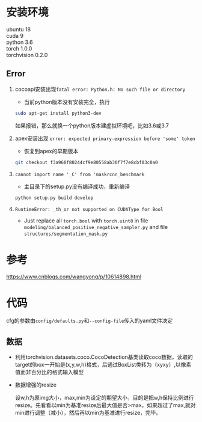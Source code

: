 # 安装环境
ubuntu 18  
cuda 9  
python 3.6  
torch 1.0.0  
torchvision 0.2.0 
## Error
1. cocoapi安装出现`fatal error: Python.h: No such file or directory`
    - 当前python版本没有安装完全，执行
    ```sh
    sudo apt-get install python3-dev
    ```
    如果报错，那么就换一个python版本建虚拟环境吧，比如3.6或3.7
    
2. apex安装出现 `error: expected primary-expression before 'some' token`
    - 恢复到apex的早期版本
    ```sh
    git checkout f3a960f80244cf9e80558ab30f7f7e8cbf03c0a0
    ```
    
3. `cannot import name '_C' from 'maskrcnn_benchmark`
    - 主目录下的setup.py没有编译成功，重新编译
    ```python
    python setup.py build develop
    ```
    
4. `RuntimeError: _th_or not supported on CUDAType for Bool`
    - Just replace all `torch.bool` with `torch.uint8` in file `modeling/balanced_positive_negative_sampler.py` and file `structures/segmentation_mask.py`
# 参考
https://www.cnblogs.com/wangyong/p/10614898.html
# 代码
cfg的参数由`config/defaults.py`和`--config-file`传入的yaml文件决定
## 数据
- 利用torchvision.datasets.coco.CocoDetection基类读取coco数据，读取的target的box一开始是(x,y,w,h)格式，后通过BoxList类转为（xyxy）,以像素值而非百分比的格式输入模型
- 数据增强的resize

  设w,h为原img大小，max,min为设定的期望大小，目的是把w,h保持比例进行resize。先看看以min为基准resize后最大值是否>max，如果超过了max,就对min进行调整（减小），然后再以min为基准进行resize，完毕。
